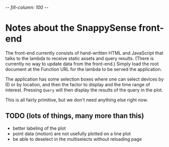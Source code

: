-*- fill-column: 100 -*-

# Notes about the SnappySense front-end

The front-end currently consists of hand-written HTML and JavaScript that talks to the lambda to
receive static assets and query results.  (There is currently no way to update data from the
front-end.)  Simply load the root document at the Function URL for the lambda to be served the
application.

The application has some selection boxes where one can select devices by ID or by location, and then
the factor to display and the time range of interest.  Pressing `Query` will then display the
results of the query in the plot.

This is all fairly primitive, but we don't need anything else right now.

## TODO (lots of things, many more than this)

- better labeling of the plot
- point data (motion) are not usefully plotted on a line plot
- be able to deselect in the multiselects without reloading page
